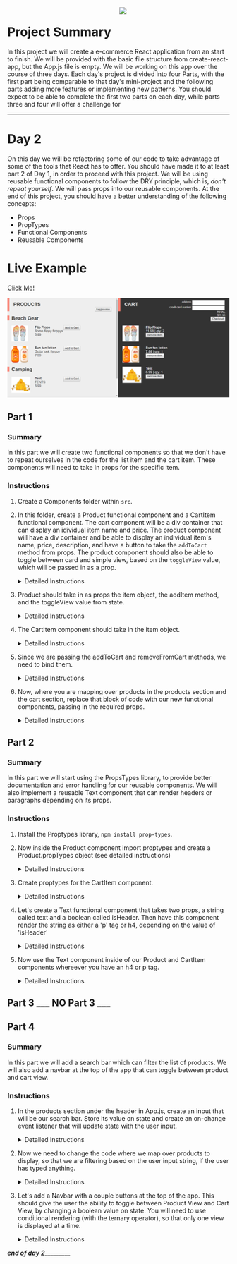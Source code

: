<img src="https://s3.amazonaws.com/devmountain/readme-logo.png" width="250" align="right">

# Project Summary

In this project we will create a e-commerce React application from an start to finish. We will be provided with the basic file structure from create-react-app, but the App.js file is empty. We will be working on this app over the course of three days. Each day's project is divided into four Parts, with the first part being comparable to that day's mini-project and the following parts adding more features or implementing new patterns. You should expect to be able to complete the first two parts on each day, while parts three and four will offer a challenge for 

<hr>

# Day 2

On this day we will be refactoring some of our code to take advantage of some of the tools that React has to offer. You should have made it to at least part 2 of Day 1, in order to proceed with this project. We will be using reusable functional components to follow the DRY principle, which is, <em>don't repeat yourself</em>. We will pass props into our reusable components. At the end of this project, you should have a better understanding of the following concepts:

* Props
* PropTypes
* Functional Components
* Reusable Components

# Live Example

<a href="#">Click Me!</a>

<img src="./src/img/screenshot.png"/>

## Part 1

### Summary

In this part we will create two functional components so that we don't have to repeat ourselves in the code for the list item and the cart item. These components will need to take in props for the specific item. 

### Instructions

1. Create a Components folder within `src`.
    
2. In this folder, create a Product functional component and a CartItem functional component. The cart component will be a div container that can display an idividual item name and price. The product component will have a div container and be able to display an individual item's name, price, description, and have a button to take the `addToCart` method from props. The product component should also be able to toggle between card and simple view, based on the `toggleView` value, which will be passed in as a prop.
    <details>
    <summary> Detailed Instructions </summary>
    <br />
    Cart Item Component

    ```js
    import React from 'react';

    function CartItem (props) {
        const { item } = props;
        return (
            <div>
                <h4>{item.name}</h4>
                <p>{item.price}</p>
            </div>
        );

    }
    export default CartItem;
    ```

    Product Component

    ```js
    import React from "react";

    function Product (props) {
      const { item, toggleView } = props;
      return toggleView ? (
        <div>
          <h4>{item.name}</h4>
          <p>{item.price}</p>
          <button onClick={() => props.addItem(item)}>Add to Cart</button>
        </div>
      ) : (
        <div>
          <img src={item.imageUrl} alt="the item" />
          <h4>{item.name}</h4>
          <p>{item.description}</p>
          <p>{item.price}</p>
          <button onClick={() => props.addItem(item)}>Add to Cart</button>
        </div>
      );
    }

    export default Product;
    ```

    </details>
3. Product should take in as props the item object, the addItem method, and the toggleView value from state.
    <details>
    <summary> Detailed Instructions </summary>
    <br />
    ```js
    <Product item={item} addToCart={this.addToCart} toggleView={this.state.toggleView}/>
    ```
    </details>
4. The CartItem component should take in the item object. 
    <details>
    <summary> Detailed Instructions </summary>
    <br />
    ```js
    <CartItem item={item}/>
    ```
    </details>
5. Since we are passing the addToCart and removeFromCart methods, we need to bind them.
    <details>
    <summary> Detailed Instructions </summary>
    <br />
    In the constructor function 

    ```js
    this.addToCart = this.addToCart.bind(this);
    this.removeFromCart = this.removeFromCart.bind(this);
    ```

    </details>
6. Now, where you are mapping over products in the products section and the cart section, replace that block of code with our new functional components, passing in the required props.
    <details>
    <summary> Detailed Instructions </summary>
    <br />
    Product section being updated to use our Product component.

    ```js
    {this.state.beachGear.map(item=>(
      <Product item={item} addToCart={this.addToCart} toggleView={this.state.toggleView}/>
    ))}
    ```
    Cart section using CartItem component

    ```js
    {this.state.cart.map(item => (
      <CartItem item={item} removeFromCart={this.removeFromCart}>
    ))}
    ```

    </details>


## Part 2 

### Summary

In this part we will start using the PropsTypes library, to provide better documentation and error handling for our reusable components. We will also implement a reusable Text component that can render headers or paragraphs depending on its props. 

### Instructions

1. Install the Proptypes library, `npm install prop-types`.

2. Now inside the Product component import proptypes and create a Product.propTypes object (see detailed instructions)
    <details><summary> Detailed Instructions </summary> 
    Import propTypes

    ```js
    import propTypes from 'prop-types';
    ```

    Create proptypes object for this component

    ```js
    Product.propTypes = {
      item: propTypes.shape({
        name: propTypes.string.isRequired,
        price: propTypes.number.isRequired,
        id: propTYpes.number.isRequired,
        description: propTypes.string.isRequired,
        quantity: propTypes.number.isRequired,
        imageUrl: propTypes.string.isRequired
      }),
      addItem: propTypes.func.isRequired,
      toggleView: propTypes.bool.isRequired
    }
    ```
    </details>

3. Create proptypes for the CartItem component.

    <details><summary> Detailed Instructions </summary>
    ```js
    import propTypes from 'prop-types';
    ```

    Create proptypes object for this component

    ```js
    CartItem.propTypes = {
      item: propTypes.shape({
          name: propTypes.string.isRequired,
          price: propTypes.number.isRequired,
          id: propTypes.number.isRequired,
          description: propTypes.string.isRequired,
          quantity: propTypes.number.isRequired,
          imageUrl: propTypes.string.isRequired
      }),
      removeFromCart: propTypes.func.isRequired
    }
    ```
    </details>

4. Let's create a Text functional component that takes two props, a string called text and a boolean called isHeader. Then have this component render the string as either a 'p' tag or h4, depending on the value of 'isHeader'

    <details><summary> Detailed Instructions </summary>
    Text component

    ```js
    import React from "react";
    import propTypes from 'prop-types';

    export default function Text(props) {
      const { text, isHeader } = props;
      return isHeader ? <h4>{text}</h4> : <p>{text}</p>;
    }
    ```

    Proptypes object

    ```js
    Text.propTypes = {
      text: propTypes.string.isRequired,
      isHeader: propTypes.bool.isRequired
    }
    ```
    </details>

5. Now use the Text component inside of our Product and CartItem components whereever you have an h4 or p tag.

    <details><summary> Detailed Instructions </summary>
    Import the component

    ```js
    import Text from './Text';
    ```

    Use the Text component to replace any `p` or `h4` tags.

    ```js
    // replace: <h4>{item.name}</h4> with the following
    <Text text={item.name} isHeader={true}/>
    // for paragraph tags, 
    <Text text={item.description} isHeader={false}/>
    ```
    </details>

## Part 3 ___ NO Part 3 ___

## Part 4 

### Summary

In this part we will add a search bar which can filter the list of products. We will also add a navbar at the top of the app that can toggle between product and cart view. 

### Instructions

1. In the products section under the header in App.js, create an input that will be our search bar. Store its value on state and create an on-change event listener that will update state with the user input. 

    <details><summary> Detailed Instructions </summary>

    Create input for user to enter search criterion. For it's onChange function, simply update the `searchInput` value on state to reflect the user input.

    ```js
    <input type="text" 
          value={this.state.searchInput} 
          onChange={ evt=>this.setState({searchInput: evt.target.value}) }
    />
    ```
    </details>

2. Now we need to change the code where we map over products to display, so that we are filtering based on the user input string, if the user has typed anything. 

    <details><summary> Detailed Instructions </summary>

    For each of our product categories, we need to add a conditional to check if the name of the item contains the user's search input. Use the String prototype method `toLowerCase`, to make our search case insensitive.

    ```js
    {this.state.beachGear.map(item=>{
      if (item.name.toLowerCase().includes(this.state.searchInput.toLowerCase()))
      return <Product item={item} addToCart={this.addToCart} toggleView={this.state.toggleView} />
    })}
    ```
    </details>

3. Let's add a Navbar with a couple buttons at the top of the app. This should give the user the ability to toggle between Product View and Cart View, by changing a boolean value on state. You will need to use conditional rendering (with the ternary operator), so that only one view is displayed at a time. 

    <details><summary> Detailed Instructions </summary>

    Create a navbar with two spans, for the products and cart view

    ```js
    <nav className="nav">
      <span> products </span> | 
      <span> cart </span>
    </nav>
    ```

    These spans should set a value on state, which we can check to see which view should be displayed. 

    ```js
    <span onClick={_=>this.setState({display: "products"})}> products </span> |
    <span onClick={_=>this.setState({display: "cart"})}> cart </span>
    ```

    Now we will use conditional rendering to view the products or cart page, depending on the value of `this.state.display`

    ```js
    render() {
      return (
        <div>
          <nav className="nav">
          // ...
          </nav>
          {
            this.state.display === "products" ? (
              <section className="products">
              // ... 
              </section>
            ) : (
              <section className="cart">
              // ...
              </section>
            )
          }
        </div>
      )
    }
    ```
    </details>

___________________________end of day 2____________________________________

